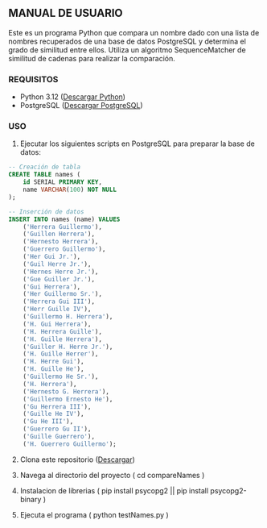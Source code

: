 ## MANUAL DE USUARIO

Este es un programa Python que compara un nombre dado con una lista de nombres recuperados de una base de datos PostgreSQL y determina el grado de similitud entre ellos. Utiliza un algoritmo SequenceMatcher de similitud de cadenas para realizar la comparación.

### REQUISITOS
- Python 3.12 ([Descargar Python](https://www.python.org/downloads/))
- PostgreSQL ([Descargar PostgreSQL](https://www.postgresql.org/download/))

### USO

1. Ejecutar los siguientes scripts en PostgreSQL para preparar la base de datos:

```sql
-- Creación de tabla
CREATE TABLE names (
    id SERIAL PRIMARY KEY,
    name VARCHAR(100) NOT NULL
);

-- Inserción de datos
INSERT INTO names (name) VALUES
    ('Herrera Guillermo'),
    ('Guillen Herrera'),
    ('Hernesto Herrera'),
    ('Guerrero Guillermo'),
    ('Her Gui Jr.'),
    ('Guil Herre Jr.'),
    ('Hernes Herre Jr.'),
    ('Gue Guiller Jr.'),
    ('Gui Herrera'),
    ('Her Guillermo Sr.'),
    ('Herrera Gui III'),
    ('Herr Guille IV'),
    ('Guillermo H. Herrera'),
    ('H. Gui Herrera'),
    ('H. Herrera Guille'),
    ('H. Guille Herrera'),
    ('Guiller H. Herre Jr.'),
    ('H. Guille Herrer'),
    ('H. Herre Gui'),
    ('H. Guille He'),
    ('Guillermo He Sr.'),
    ('H. Herrera'),
    ('Hernesto G. Herrera'),
    ('Guillermo Ernesto He'),
    ('Gu Herrera III'),
    ('Guille He IV'),
    ('Gu He III'),
    ('Guerrero Gu II'),
    ('Guille Guerrero'),
    ('H. Guerrero Guillermo');
```
2. Clona este repositorio ([Descargar](https://github.com/AlejandroSarmientoC/technical-test.git))

3. Navega al directorio del proyecto ( cd compareNames )

4. Instalacion de librerias ( pip install psycopg2 || pip install psycopg2-binary )

5. Ejecuta el programa ( python testNames.py )

